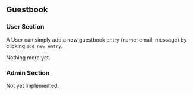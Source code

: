 <!-- Name: Modules/GuestBook -->
<!-- Version: 3 -->
<!-- Last-Modified: 2005/11/15 15:02:33 -->
<!-- Author: aj -->
## Guestbook

### User Section
A User can simply add a new guestbook entry (name, email, message) by clicking `add new entry`.

Nothing more yet.

### Admin Section

Not yet implemented.